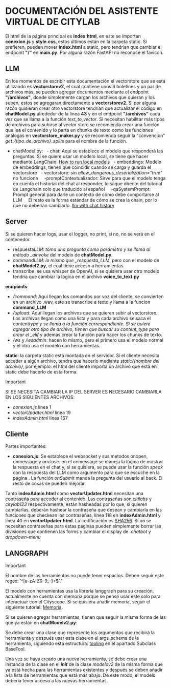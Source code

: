 # **DOCUMENTACIÓN DEL ASISTENTE VIRTUAL DE CITYLAB**

El html de la página principal es **index.html**, en este se importan **conexion.js** y **style.css**, estos últimos están en la carpeta static. Si prefieren, pueden mover **index.html** a static, pero tendrían que cambiar el endpoint **"/"** en **main.py**. Por alguna razón FastAPI no reconoce el favicon.

## LLM

En los momentos de escribir esta documentación el vectorstore que se está utilizando es **vectorstorev2**, el cual contiene unos 6 boletines y un par de archivos más, se pueden agregar documentos mediante el endpoint **"/archivos"**, donde simplemente cargan los archivos que quieran y los suben, estos se agregaran directamente a **vectorstorev2**. Si por alguna razón quisieran crear otro vectorstore tendrían que actualizar el código en **chatModel.py** alrededor de la línea **43** y en el endpoint **"/archivos"** cada vez que se llama a la función _text_to_vector_. Si necesitan habilitar más tipos de archivos para subirse al vector store se recomienda crear una función que lea el contenido y lo parta en chunks de texto como las funciones análogas en **vectorstore_maker.py** y se recomienda seguir la "convencion" _get\_{tipo_de_archivo}\_splits_ para el nombre de la función.

- chatModel.py:
  - chat: Aquí se establece el modelo que responderá las preguntas. Si se quiere usar un modelo local, se tiene que hacer mediante LangChain: [How to run local models](https://python.langchain.com/docs/how_to/local_llms/)
  - embeddings: Modelo de embeddings, tienen que coincidir cuando se carga y guarda el vectorstore
  - vectorstore: sin _allow_dangerous_deserialization="true"_ no funciona
    -promptContextualizador: Sirve para que el modelo tenga en cuenta el historial del chat al responder, lo saque directo del tutorial de Langchain solo que traducido al español
    -qaSystemPrompt: Prompt general para darle un contexto de cómo debe comportarse al LLM
    El resto es la forma estándar de cómo se crea la chain, por lo que no deberían cambiarlo. [llm with chat history](https://python.langchain.com/v0.1/docs/use_cases/question_answering/chat_history/)

## Server

Si se quieren hacer logs, usar el logger, no print, si no, no se verá en el contenedor.

- respuesta*LLM: toma una pregunta como parámetro y se llama al método \_ainvoke* del modelo de **chatModel.py**.
- command*LLM: lo mismo que \_respuesta_LLM*, pero con el modelo de **chatModel2.py**, el cual tiene acceso a herramientas.
- transcribe: se usa whisper de OpenAI, si se quisiera usar otro modelo tendría que cambiar la lógica en el archivo **voice_to_text.py**

**endpoints**:

- _/command_: Aquí llegan los comandos por voz del cliente, se convierten en un archivo .wav, este se transcribe a texto y llama a la funcion **command_LLM**
- _/upload_: Aquí llegan los archivos que se quieren subir al vectorstore. Los archivos llegan como una lista y para cada archivo se saca el content*type y se llama a la función correspondiente. Si se quiere agregar otro tipo de archivo, tienen que buscar su content_type para crear el \_elif* y además crear la función para hacer los chunks de texto.
- _/ws_ y _/wsadmin_: hacen lo mismo, pero el primero usa el modelo normal y el otro usa el modelo con herramientas.

**static**: la carpeta static está montada en el servidor. Si el cliente necesita acceder a algún archivo, tendra que hacerlo mediante _static/{nombre del archivo}_, por ejemplo: el html del cliente importa un archivo que está en static debe hacerlo de esta forma.

> [!IMPORTANT]
> SI SE NECESITA CAMBIAR LA IP DEL SERVER ES NECESARIO CAMBIARLA EN LOS SIGUIENTES ARCHIVOS:
>
> - _conexion.js_ linea 1
> - _vectorUpdater.html_ linea 19
> - _indexAdmin.html_ linea 167

## Cliente

Partes importantes:

- **conexion.js**: Se establece el websocket y sus metodos onopen, onmessage y onclose. en el onmessage se maneja la lógica de mostrar la respuesta en el chat y, si se quisiera, se puede usar la función _speak_ con la respuesta del LLM como argumento para que se escuche en la página . La función _onSubmit_ manda la pregunta del usuario al back. El resto de cosas se pueden mejorar.

Tanto **indexAdmin.html** como **vectorUpdater.html** necesitan una contraseña para acceder al contenido. Las contraseñas son _citilabs_ y _citylab123_ respectivamente, están hasheadas por lo que, si quieren cambiarlas, deberán hashear la contraseña que desean y cambiarla en las funciones que checkean las contraseñas, línea 118 en **indexAdmin.html** y línea 40 en **vectorUpdater.html**. La codificación es [SHA256](https://emn178.github.io/online-tools/sha256.html). Si no se necesitan contraseñas para estas páginas pueden simplemente borrar las divisiones que contienen las forms y cambiar el display de _.chatbot_ y _dropdown-menu_

## LANGGRAPH

> [!IMPORTANT]
> El nombre de las herramientas no puede tener espacios. Deben seguir este regex: '^[a-zA-Z0-9_-]+$'."

El modelo con herramientas usa la librería langgraph para su creación, actualmente no cuenta con memoria porque se pensó usar este solo para interactuar con el Cityscope. Si se quisiera añadir memoria, seguir el siguiente tutorial: [Memoria](https://langchain-ai.github.io/langgraph/tutorials/introduction/#part-3-adding-memory-to-the-chatbot).

Si se quieren agregar herramientas, tienen que seguir la misma forma de las que ya están en **chatModelv2.py**:

Se debe crear una clase que represente los argumentos que recibirá la herramienta y después usar esta clase en el args_schema de la herramienta, siguiendo esta estructura: [tooling](https://python.langchain.com/v0.1/docs/modules/tools/custom_tools/) en el apartado Subclass BaseTool.

Una vez se haya creado una nueva herramienta, se debe crear una instancia de la clase en el _**init**_ de la clase _modelov2_ de la misma forma que ya está hecha para las herramientas existentes y después se deben añadir a la lista de herramientas que está más abajo. De este modo, el modelo debería tener acceso a las nuevas herramientas.
